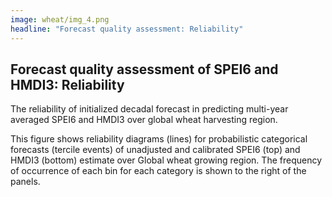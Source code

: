 ```yaml
---
image: wheat/img_4.png
headline: "Forecast quality assessment: Reliability"
---
```

## Forecast quality assessment of SPEI6 and HMDI3: Reliability

The reliability of initialized decadal forecast in predicting multi-year averaged SPEI6 and HMDI3 over global wheat harvesting region. 

This figure shows reliability diagrams (lines) for probabilistic categorical forecasts (tercile events) of unadjusted and calibrated SPEI6 (top) and HMDI3 (bottom) estimate over Global wheat growing region. The frequency of occurrence of each bin for each category is shown to the right of the panels.
